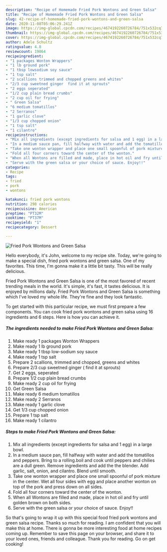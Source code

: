 ```yaml
---
description: "Recipe of Homemade Fried Pork Wontons and Green Salsa"
title: "Recipe of Homemade Fried Pork Wontons and Green Salsa"
slug: 42-recipe-of-homemade-fried-pork-wontons-and-green-salsa
date: 2020-11-08T05:06:29.241Z
image: https://img-global.cpcdn.com/recipes/4674192260726784/751x532cq70/fried-pork-wontons-and-green-salsa-recipe-main-photo.jpg
thumbnail: https://img-global.cpcdn.com/recipes/4674192260726784/751x532cq70/fried-pork-wontons-and-green-salsa-recipe-main-photo.jpg
cover: https://img-global.cpcdn.com/recipes/4674192260726784/751x532cq70/fried-pork-wontons-and-green-salsa-recipe-main-photo.jpg
author: Adele Schultz
ratingvalue: 4.8
reviewcount: 19864
recipeingredient:
- "1 packages Wonton Wrappers"
- "1 lb ground pork"
- "1 tbsp lowsodium soy sauce"
- "1 tsp salt"
- "2 scallions trimmed and chopped greens and whites"
- "2/3 cup sweetned ginger  find it at sprouts"
- "2 eggs seperated"
- "1/2 cup plain bread crumbs"
- "2 cup oil for frying"
- " Green Salsa"
- "6 medium tomatillos"
- "2 Serranos"
- "1 garlic clove"
- "1/3 cup chopped onion"
- "1 tsp salt"
- "1 cilantro"
recipeinstructions:
- "Mix all ingredients (except ingredients for salsa and 1 egg) in a large bowl."
- "In a medium sauce pan, fill halfway with water and add the tomatillos and peppers. Bring to a rolling.boil and cook until peppers and chilies are a dull green. Remove ingredients and add the the blender. Add garlic, salt, onion, and cilantro. Blend until smooth."
- "Take one wonton wrapper and place one small spoonful of pork mixture in the center. Wet all four sides with egg and place another wonton on top of the pork and press down on all sides."
- "Fold all four corners toward the center of the wonton."
- "When all Wontons are filled and made, place in hot oil and fry until golden brown on both sides."
- "Serve with the green salsa or your choice of sauce. Enjoy!!"
categories:
- Recipe
tags:
- fried
- pork
- wontons

katakunci: fried pork wontons 
nutrition: 298 calories
recipecuisine: American
preptime: "PT32M"
cooktime: "PT37M"
recipeyield: "1"
recipecategory: Dessert

---
```



![Fried Pork Wontons and Green Salsa](https://img-global.cpcdn.com/recipes/4674192260726784/751x532cq70/fried-pork-wontons-and-green-salsa-recipe-main-photo.jpg)

Hello everybody, it's John, welcome to my recipe site. Today, we're going to make a special dish, fried pork wontons and green salsa. One of my favorites. This time, I'm gonna make it a little bit tasty. This will be really delicious.

Fried Pork Wontons and Green Salsa is one of the most favored of recent trending meals in the world. It's simple, it's fast, it tastes delicious. It is enjoyed by millions daily. Fried Pork Wontons and Green Salsa is something which I've loved my whole life. They're fine and they look fantastic.




To get started with this particular recipe, we must first prepare a few components. You can cook fried pork wontons and green salsa using 16 ingredients and 6 steps. Here is how you can achieve it.

<!--inarticleads1-->

##### The ingredients needed to make Fried Pork Wontons and Green Salsa:

1. Make ready 1 packages Wonton Wrappers
1. Make ready 1 lb ground pork
1. Make ready 1 tbsp low-sodium soy sauce
1. Make ready 1 tsp salt
1. Prepare 2 scallions, trimmed and chopped, greens and whites
1. Prepare 2/3 cup sweetned ginger ( find it at sprouts)
1. Get 2 eggs, seperated
1. Prepare 1/2 cup plain bread crumbs
1. Make ready 2 cup oil for frying
1. Get  Green Salsa
1. Make ready 6 medium tomatillos
1. Make ready 2 Serranos
1. Make ready 1 garlic clove
1. Get 1/3 cup chopped onion
1. Prepare 1 tsp salt
1. Make ready 1 cilantro




<!--inarticleads2-->

##### Steps to make Fried Pork Wontons and Green Salsa:

1. Mix all ingredients (except ingredients for salsa and 1 egg) in a large bowl.
1. In a medium sauce pan, fill halfway with water and add the tomatillos and peppers. Bring to a rolling.boil and cook until peppers and chilies are a dull green. Remove ingredients and add the the blender. Add garlic, salt, onion, and cilantro. Blend until smooth.
1. Take one wonton wrapper and place one small spoonful of pork mixture in the center. Wet all four sides with egg and place another wonton on top of the pork and press down on all sides.
1. Fold all four corners toward the center of the wonton.
1. When all Wontons are filled and made, place in hot oil and fry until golden brown on both sides.
1. Serve with the green salsa or your choice of sauce. Enjoy!!




So that's going to wrap it up with this special food fried pork wontons and green salsa recipe. Thanks so much for reading. I am confident that you will make this at home. There is gonna be more interesting food at home recipes coming up. Remember to save this page on your browser, and share it to your loved ones, friends and colleague. Thank you for reading. Go on get cooking!
